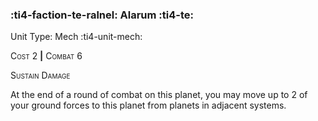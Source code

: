 ### :ti4-faction-te-ralnel: **Alarum** :ti4-te:

Unit Type: Mech :ti4-unit-mech:

<span style="font-variant:small-caps;">Cost 2</span> __|__ <span style="font-variant:small-caps;">Combat 6</span>

<span style="font-variant:small-caps;">Sustain Damage</span>

At the end of a round of combat on this planet, you may move up to 2 of your ground forces to this planet from planets in adjacent systems.
